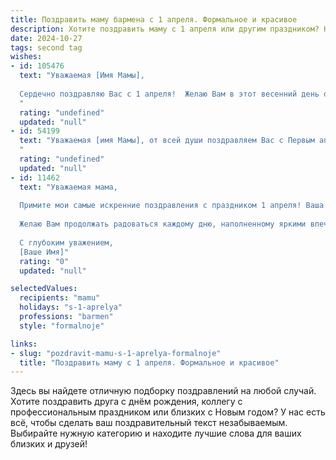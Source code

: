 ```yaml
---
title: Поздравить маму бармена с 1 апреля. Формальное и красивое
description: Хотите поздравить маму с 1 апреля или другим праздником? Наш ИИ создаст незабываемое поздравление, а вы обязательно выделитесь среди других.  
date: 2024-10-27
tags: second tag
wishes:
- id: 105476
  text: "Уважаемая [Имя Мамы],
  
  Сердечно поздравляю Вас с 1 апреля!  Желаю Вам в этот весенний день отличного настроения, бодрости духа и профессиональных успехов в Вашей нелёгкой, но безусловно интересной работе бармена. Пусть каждый день приносит Вам радость и удовлетворение от труда, а Ваши гости всегда остаются довольными.  Всего Вам самого доброго и светлого!
  "
  rating: "undefined"
  updated: "null"
- id: 54199
  text: "Уважаемая [имя Мамы], от всей души поздравляем Вас с Первым апреля! Желаем Вам, чтобы этот день принес только радость и отличное настроение. Пусть работа за барной стойкой всегда приносит удовлетворение и вдохновение.  Желаем Вам крепкого здоровья, успехов в работе и бесконечной любви!
  "
  rating: "undefined"
  updated: "null"
- id: 11462
  text: "Уважаемая мама,
  
  Примите мои самые искренние поздравления с праздником 1 апреля! Ваша профессия бармена – это искусство, требующее не только мастерства, но и душевного тепла, которым Вы всегда щедро делитесь с окружающими. Ваш труд и усердие вдохновляют и заслуживают глубокого уважения.
  
  Желаю Вам продолжать радоваться каждому дню, наполненному яркими впечатлениями и успехами. Пусть Ваш талант и любовь к своему делу продолжают приносить Вам радость и удовлетворение. С праздником!
  
  С глубоким уважением,
  [Ваше Имя]"
  rating: "0"
  updated: "null"

selectedValues:
  recipients: "mamu"
  holidays: "s-1-aprelya"
  professions: "barmen"
  style: "formalnoje"

links:
- slug: "pozdravit-mamu-s-1-aprelya-formalnoje"
  title: "Поздравить маму с 1 апреля. Формальное и красивое"
---
```


Здесь вы найдете отличную подборку поздравлений на любой случай. 
Хотите поздравить друга с днём рождения, коллегу с профессиональным праздником или близких с Новым годом? У нас есть всё, чтобы сделать ваш поздравительный текст незабываемым. Выбирайте нужную категорию и находите лучшие слова для ваших близких и друзей!
